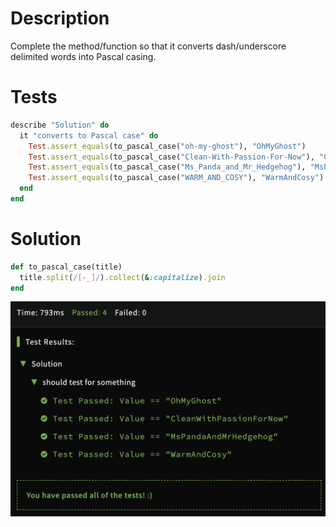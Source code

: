 # Description

Complete the method/function so that it converts dash/underscore delimited words into Pascal casing.

# Tests

```ruby
describe "Solution" do
  it "converts to Pascal case" do
    Test.assert_equals(to_pascal_case("oh-my-ghost"), "OhMyGhost")
    Test.assert_equals(to_pascal_case("Clean-With-Passion-For-Now"), "CleanWithPassionForNow")
    Test.assert_equals(to_pascal_case("Ms_Panda_and_Mr_Hedgehog"), "MsPandaAndMrHedgehog")
    Test.assert_equals(to_pascal_case("WARM_AND_COSY"), "WarmAndCosy")
  end
end
```

# Solution

```ruby
def to_pascal_case(title)
  title.split(/[-_]/).collect(&:capitalize).join
end
```

![](https://github.com/ruthmoog/kata/blob/master/Screenshot%202019-09-03%20at%2018.34.51.png?raw=true)
